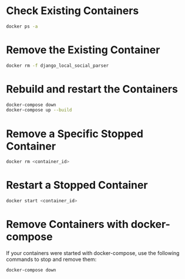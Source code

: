 # Check Existing Containers

```bash
docker ps -a
```

# Remove the Existing Container

```bash
docker rm -f django_local_social_parser
```
# Rebuild and restart the Containers

```bash
docker-compose down
docker-compose up --build
```

#  Remove a Specific Stopped Container

```bash
docker rm <container_id>
```

# Restart a Stopped Container 

```bash
docker start <container_id>
```

# Remove Containers with docker-compose

If your containers were started with docker-compose, use the following commands to stop and remove them:

```bash
docker-compose down
```
